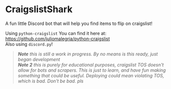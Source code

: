 # CraigslistShark
A fun little Discord bot that will help you find items to flip on craigslist!

Using `python-craigslist`
You can find it here at: https://github.com/juliomalegria/python-craigslist  
Also using `discord.py`!

> ***Note** this is still a work in progress. By no means is this ready, just began development*  
***Note 2** this is purely for educational purposes, craigslist TOS doesn't allow for bots and scrapers. This is just to learn, and have fun making something that could be useful. Deploying could mean violating TOS, which is bad. Don't be bad. pls*

